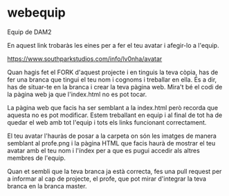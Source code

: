# webequip
Equip de DAM2

En aquest link trobaràs les eines per a fer el teu avatar i afegir-lo a l'equip.

https://www.southparkstudios.com/info/lv0nha/avatar

Quan hagis fet el FORK d'aquest projecte i en tinguis la teva còpia, has de fer una branca que tingui el teu nom i cognoms i treballar en ella.
És a dir, has de situar-te en la branca i crear la teva pàgina web. Mira't bé el codi de la pàgina web ja que l'index.html no es pot tocar.

La pàgina web que facis ha ser semblant a la index.html però recorda que aquesta no es pot modificar. Estem treballant en equip i al final de tot ha de quedar el web amb tot l'equip i tots els links funcionant correctament.

El teu avatar l'hauràs de posar a la carpeta on són les imatges de manera semblant al profe.png i la pàgina HTML que facis haurà de mostrar el teu avatar amb el teu nom i l'índex per a que es pugui accedir als altres membres de l'equip.

Quan et sembli que la teva branca ja està correcta, fes una pull request per a informar al cap de projecte, el profe, que pot mirar d'integrar la teva branca en la branca master.





